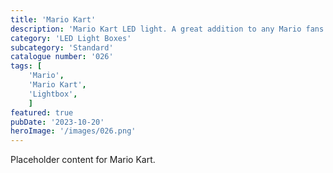 ```yaml
---
title: 'Mario Kart'
description: 'Mario Kart LED light. A great addition to any Mario fans game room office or bedroom'
category: 'LED Light Boxes'
subcategory: 'Standard'
catalogue number: '026'
tags: [
    'Mario', 
    'Mario Kart',
    'Lightbox', 
    ]
featured: true
pubDate: '2023-10-20'
heroImage: '/images/026.png'
---
```


Placeholder content for Mario Kart.